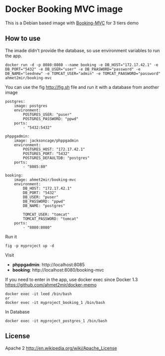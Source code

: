 Docker Booking MVC image
========================

This is a Debian based image with [Booking-MVC](https://github.com/MathildeLemee/booking-mvc/) for 3 tiers demo

How to use
----------

The imade didn't provide the database, so use environment variables to run the app.

    docker run -d -p 8080:8080 --name booking -e DB_HOST="172.17.42.1" -e DB_PORT="5432" -e DB_USER="user" -e DB_PAASWORD="password" -e DB_NAME="leednew" -e TOMCAT_USER="admin" -e TOMCAT_PAASWORD="password" ahmet2mir/booking-mvc


You can use the fig http://fig.sh file and run it with a database from another image

	postgres:
	    image: postgres
	    environment:
	        POSTGRES_USER: "puser"
	        POSTGRES_PASSWORD: "ppwd"
	    ports:
	        - "5432:5432"

	phppgadmin:
	    image: jacksoncage/phppgadmin
	    environment:
	        POSTGRES_HOST: "172.17.42.1"
	        POSTGRES_PORT: "5432"
	        POSTGRES_DEFAULTDB: "postgres"
	    ports:
	        - "8085:80"

	booking:
	    image: ahmet2mir/booking-mvc
	    environment:
	        DB_HOST: "172.17.42.1"
	        DB_PORT: "5432"
	        DB_USER: "puser"
	        DB_PASSWORD: "ppwd"
	        DB_NAME: "postgres"

	        TOMCAT_USER: "tomcat"
	        TOMCAT_PASSWORD: "tomcat"
	    ports:
	        - "8080:8080"

Run it

    fig -p myproject up -d

Visit

* **phppgadmin**: http://localhost:8085
* **booking**: http://localhost:8080/booking-mvc


If you need to enter in the app, use docker exec since Docker 1.3 https://github.com/ahmet2mir/docker-memo

    docker exec -it leed /bin/bash
    or
    docker exec -it myproject_booking_1 /bin/bash

In Database

    docker exec -it myproject_postgres_1 /bin/bash

License
-------

Apache 2 http://en.wikipedia.org/wiki/Apache_License
